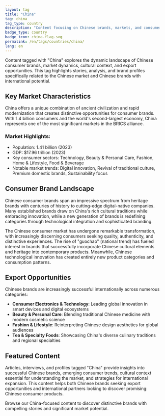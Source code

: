 ```yaml
---
layout: tag
title: "China"
tag: china
tag_type: country
description: "Content focusing on Chinese brands, markets, and consumer trends in the world's second-largest economy with distinctive cultural traditions and rapidly evolving consumer preferences."
badge_type: country
badge_icon: china-flag.svg
permalink: /en/tags/countries/china/
lang: en
---
```


Content tagged with "China" explores the dynamic landscape of Chinese consumer brands, market dynamics, cultural context, and export opportunities. This tag highlights stories, analysis, and brand profiles specifically related to the Chinese market and Chinese brands with international potential.

## Key Market Characteristics

China offers a unique combination of ancient civilization and rapid modernization that creates distinctive opportunities for consumer brands. With 1.4 billion consumers and the world's second-largest economy, China represents one of the most significant markets in the BRICS alliance.

### Market Highlights:
- Population: 1.41 billion (2023)
- GDP: $17.96 trillion (2023)
- Key consumer sectors: Technology, Beauty & Personal Care, Fashion, Home & Lifestyle, Food & Beverage
- Notable market trends: Digital innovation, Revival of traditional culture, Premium domestic brands, Sustainability focus

## Consumer Brand Landscape

Chinese consumer brands span an impressive spectrum from heritage brands with centuries of history to cutting-edge digital-native companies. Many established brands draw on China's rich cultural traditions while embracing innovation, while a new generation of brands is redefining categories through technological integration and sophisticated branding.

The Chinese consumer market has undergone remarkable transformation, with increasingly discerning consumers seeking quality, authenticity, and distinctive experiences. The rise of "guochao" (national trend) has fueled interest in brands that successfully incorporate Chinese cultural elements and heritage into contemporary products. Meanwhile, Chinese technological innovation has created entirely new product categories and consumption patterns.

## Export Opportunities

Chinese brands are increasingly successful internationally across numerous categories:

- **Consumer Electronics & Technology**: Leading global innovation in smart devices and digital ecosystems
- **Beauty & Personal Care**: Blending traditional Chinese medicine with modern cosmetic science
- **Fashion & Lifestyle**: Reinterpreting Chinese design aesthetics for global audiences
- **Tea & Specialty Foods**: Showcasing China's diverse culinary traditions and regional specialties

## Featured Content

Articles, interviews, and profiles tagged "China" provide insights into successful Chinese brands, emerging consumer trends, cultural context essential for understanding the market, and strategies for international expansion. This content helps both Chinese brands seeking export opportunities and international partners looking to discover promising Chinese consumer products.

Browse our China-focused content to discover distinctive brands with compelling stories and significant market potential.